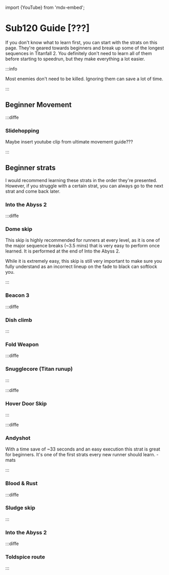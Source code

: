 import {YouTube} from 'mdx-embed';

# Sub120 Guide [???]

If you don't know what to learn first, you can start with the strats on this page. They're geared towards beginners and break up some of the longest sequences in Titanfall 2.
You definitely don't need to learn all of them before starting to speedrun, but they make everything a lot easier. 

:::info

Most enemies don't need to be killed. Ignoring them can save a lot of time. 

:::

## Beginner Movement

:::diffe

### Slidehopping
Maybe insert youtube clip from ultimate movement guide???

:::

## Beginner strats

I would recommend learning these strats in the order they're presented. However, if you struggle with a certain strat, you can always go to the next strat and come back later. 

### Into the Abyss 2

:::diffe

### Dome skip

This skip is highly recommended for runners at every level, as it is one of the major sequence breaks (~3.5 mins) that is very easy to perform once learned. It is performed at the end of Into the Abyss 2.

While it is extremely easy, this skip is still very important to make sure you fully understand as an incorrect lineup on the fade to black can softlock you.

<YouTube youTubeId="aXcW2WQ4300"/>

:::

### Beacon 3

:::diffe

### Dish climb

:::

### Fold Weapon

:::diffe

### Snugglecore (Titan runup)

<YouTube youTubeId="L2kx0yvTu6Q"/>

:::

:::diffe

### Hover Door Skip

<YouTube youTubeId="YjQ-OjKD6U8"/>

:::


:::diffe

### Andyshot

<YouTube youTubeId="I3Nh7qv3eOI"/>

With a time save of ~33 seconds and an easy execution this strat is great for beginners. It's one of the first strats every new runner should learn. -mats

:::


### Blood & Rust

:::diffe

### Sludge skip

:::


### Into the Abyss 2

:::diffe

### Toldspice route

<YouTube youTubeId="0QFwhNnM7yo"/>

:::